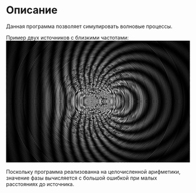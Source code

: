 # Описание
Данная программа позволяет симулировать волновые процессы.

Пример двух источников с близкими частотами:
![img](./img/Waves.png)

Поскольку программа реализованна на целочисленной арифметики, 
значение фазы вычисляется с большой ошибкой при малых расстояниях до источника.